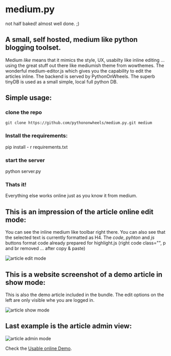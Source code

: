 # medium.py
not half baked! almost well done. ;)

## A small, self hosted, medium like python blogging toolset.

Medium *like* means that it mimics the style, UX, usabilty like inline editing ... using the great stuff out there like mediumish theme from wowthemes. The wonderful medium-editor.js which gives you the capability to edit the articles inline. The backend is served by PythonOnWheels. The superb tinyDB is used as a small simple, local full python DB.

## Simple usage:

### clone the repo 
```git clone https://github.com/pythononwheels/medium.py.git medium```

### Install the requirements:

pip install - r requirements.txt

### start the server
python server.py

### Thats it!
Everything else works online just as you know it from medium.

## This is an impression of the article online edit mode:

You can see the inline medium like toolbar right there. You can also see that the selected text is currently formatted as H4. The *code*, *pyhton* and *js* buttons format code already prepared for highlight.js (right code class="", p and br removed ... after copy & paste)

![article edit mode](https://raw.githubusercontent.com/pythononwheels/medium.py/master/static/images/Screenshot_2018-10-18_medium_py_edit.png)


## This is a website screenshot of a demo article in show mode:

This is also the demo article included in the bundle. The edit options on the left are only visible whe you are logged in.

![article show mode](https://raw.githubusercontent.com/pythononwheels/medium.py/master/static/images/Screenshot_2018-10-18_medium_py_show.png)

## Last example is the article admin view:

![article admin mode](https://raw.githubusercontent.com/pythononwheels/medium.py/master/static/images/Screenshot_2018-10-18_medium_py_article_admin.png)


Check the [Usable online Demo](http://mediumpy.pythononwheels.org). 
